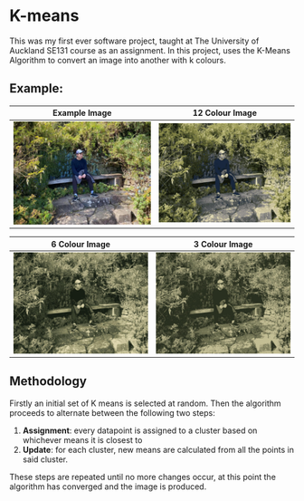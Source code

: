 # K-means
This was my first ever software project, taught at The University of Auckland SE131 course as an assignment. In this project, uses the K-Means Algorithm to convert an image into another with k colours.

## Example:
|Example Image                |12 Colour Image                  |
|:---------------------------:|:-------------------------------:|
|![example](example.jpg)      |![example12](12colourexample.jpg)|

|6 Colour Image                |3 Colour Image                  |
|:---------------------------:|:-------------------------------:|
|![example](6colourexample.jpg)      |![example12](3colourexample.jpg)|

## Methodology
Firstly an initial set of K means is selected at random. Then the algorithm proceeds to alternate between the following two steps:
1. **Assignment**: every datapoint is assigned to a cluster based on whichever means it is closest to
2. **Update**: for each cluster, new means are calculated from all the points in said cluster.

These steps are repeated until no more changes occur, at this point the algorithm has converged and the image is produced.

